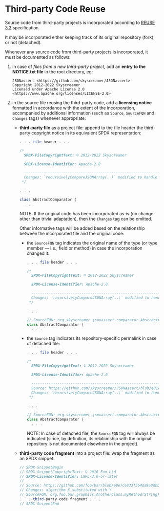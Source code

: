 <!--
  SPDX-FileCopyrightText: 2025 Stefano Chizzolini and contributors

  SPDX-License-Identifier: CC-BY-SA-4.0
-->

# Third-party Code Reuse

Source code from third-party projects is incorporated according to [REUSE 3.3](https://reuse.software/spec-3.3/) specification.

It may be incorporated either keeping track of its original repository (fork), or not (detached).

Whenever any source code from third-party projects is incorporated, it must be documented as follows:

1. in case of *files from a new third-party project*, add an **entry to the NOTICE.txt file** in the root directory, eg:

      ```
      JSONassert <https://github.com/skyscreamer/JSONassert>
      Copyright 2012-2022 Skyscreamer
      Licensed under Apache License 2.0 <https://www.apache.org/licenses/LICENSE-2.0>
      ```

2. in the source file reusing the third-party code, add a **licensing notice** formatted in accordance with the extent of the incorporation, accompanied by additional information (such as `Source`, `SourceFQN` and `Changes` tags) whenever appropriate:

    - **third-party file** as a project file: append to the file header the third-party copyright notice in its equivalent SPDX representation:

        ```java
        . . . file header . . .

        /*
          SPDX-FileCopyrightText: © 2012-2022 Skyscreamer

          SPDX-License-Identifier: Apache-2.0

          -------------------------------------------------------------------------------------------------
          Changes: `recursivelyCompareJSONArray(..)` modified to handle also . . .
         */

        . . .

        class AbstractComparator {
          . . .
        ```

        NOTE: If the original code has been incorporated as-is (no change other than trivial adaptation), then the `Changes` tag can be omitted.

        Other informative tags will be added based on the relationship between the incorporated file and the original code:

        - the `SourceFQN` tag indicates the original name of the type (or type member — i.e., field or method) in case the incorporation changed it:

          ```java
          . . . file header . . .

          /*
            SPDX-FileCopyrightText: © 2012-2022 Skyscreamer

            SPDX-License-Identifier: Apache-2.0

            -------------------------------------------------------------------------------------------------
            Changes: `recursivelyCompareJSONArray(..)` modified to handle also . . .
           */

          . . .

          // SourceFQN: org.skyscreamer.jsonassert.comparator.AbstractComparator
          class AbstractComparator {
            . . .
          ```

        - the `Source` tag indicates its repository-specific permalink in case of detached file:

          ```java
          . . . file header . . .

          /*
            SPDX-FileCopyrightText: © 2012-2022 Skyscreamer

            SPDX-License-Identifier: Apache-2.0

            -------------------------------------------------------------------------------------------------
            Source: https://github.com/skyscreamer/JSONassert/blob/e81c16c59ce0860f97a65d871589ab2337370c4b/src/main/java/org/skyscreamer/jsonassert/comparator/AbstractComparator.java
            Changes: `recursivelyCompareJSONArray(..)` modified to handle also . . .
           */

          . . .

          // SourceFQN: org.skyscreamer.jsonassert.comparator.AbstractComparator
          class AbstractComparator {
            . . .
          ```

            NOTE: In case of detached file, the `SourceFQN` tag will always be indicated (since, by definition, its relationship with the original repository is not documented elsewhere in the project).

    - **third-party code fragment** into a project file: wrap the fragment as an SPDX snippet:

      ```java
      // SPDX-SnippetBegin
      // SPDX-SnippetCopyrightText: © 2016 Foo Ltd
      // SPDX-License-Identifier: LGPL-3.0-or-later
      //
      // Source: https://github.com/foo/bar/blob/e9e7ce933f564da9a0dbbca476bd74a25d6f0663/src/main/java/org/foo/bar/graphics/AnotherClass.java
      // Changes: algorithm X substituted with Y
      // SourceFQN: org.foo.bar.graphics.AnotherClass.myMethod(String)
      . . . third-party code fragment . . .
      // SPDX-SnippetEnd
      ```

